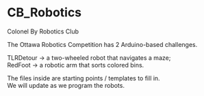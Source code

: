 # CB_Robotics

Colonel By Robotics Club

The Ottawa Robotics Competition has 2 Arduino-based challenges.

TLRDetour -> a two-wheeled robot that navigates a maze;  
RedFoot -> a robotic arm that sorts colored bins.

The files inside are starting points / templates to fill in.  
We will update as we program the robots.
